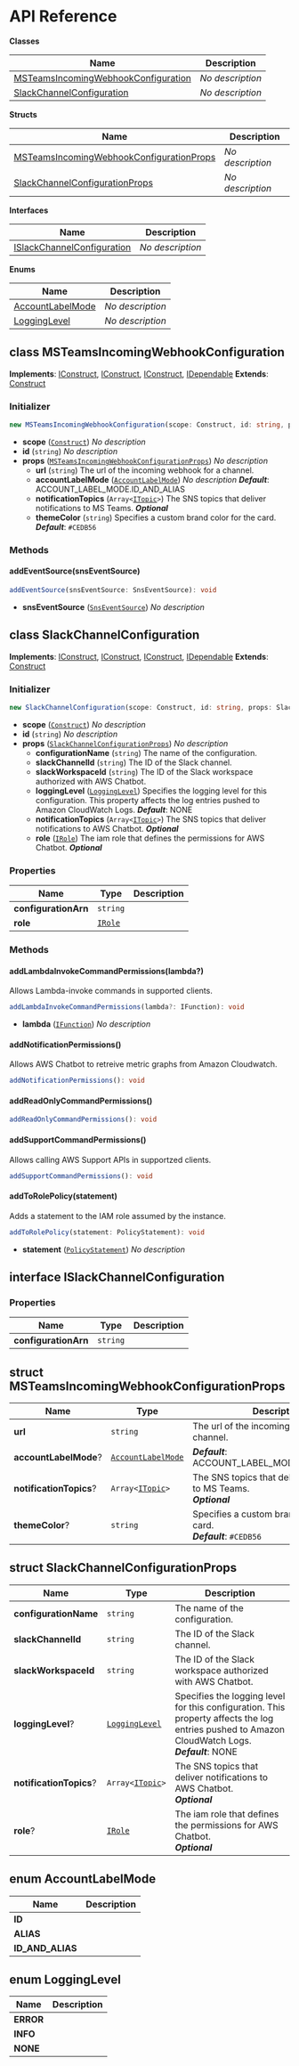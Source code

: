 # API Reference

**Classes**

Name|Description
----|-----------
[MSTeamsIncomingWebhookConfiguration](#cloudcomponents-cdk-chatops-msteamsincomingwebhookconfiguration)|*No description*
[SlackChannelConfiguration](#cloudcomponents-cdk-chatops-slackchannelconfiguration)|*No description*


**Structs**

Name|Description
----|-----------
[MSTeamsIncomingWebhookConfigurationProps](#cloudcomponents-cdk-chatops-msteamsincomingwebhookconfigurationprops)|*No description*
[SlackChannelConfigurationProps](#cloudcomponents-cdk-chatops-slackchannelconfigurationprops)|*No description*


**Interfaces**

Name|Description
----|-----------
[ISlackChannelConfiguration](#cloudcomponents-cdk-chatops-islackchannelconfiguration)|*No description*


**Enums**

Name|Description
----|-----------
[AccountLabelMode](#cloudcomponents-cdk-chatops-accountlabelmode)|*No description*
[LoggingLevel](#cloudcomponents-cdk-chatops-logginglevel)|*No description*



## class MSTeamsIncomingWebhookConfiguration  <a id="cloudcomponents-cdk-chatops-msteamsincomingwebhookconfiguration"></a>



__Implements__: [IConstruct](#constructs-iconstruct), [IConstruct](#aws-cdk-core-iconstruct), [IConstruct](#constructs-iconstruct), [IDependable](#aws-cdk-core-idependable)
__Extends__: [Construct](#aws-cdk-core-construct)

### Initializer




```ts
new MSTeamsIncomingWebhookConfiguration(scope: Construct, id: string, props: MSTeamsIncomingWebhookConfigurationProps)
```

* **scope** (<code>[Construct](#aws-cdk-core-construct)</code>)  *No description*
* **id** (<code>string</code>)  *No description*
* **props** (<code>[MSTeamsIncomingWebhookConfigurationProps](#cloudcomponents-cdk-chatops-msteamsincomingwebhookconfigurationprops)</code>)  *No description*
  * **url** (<code>string</code>)  The url of the incoming webhook for a channel. 
  * **accountLabelMode** (<code>[AccountLabelMode](#cloudcomponents-cdk-chatops-accountlabelmode)</code>)  *No description* __*Default*__: ACCOUNT_LABEL_MODE.ID_AND_ALIAS
  * **notificationTopics** (<code>Array<[ITopic](#aws-cdk-aws-sns-itopic)></code>)  The SNS topics that deliver notifications to MS Teams. __*Optional*__
  * **themeColor** (<code>string</code>)  Specifies a custom brand color for the card. __*Default*__: `#CEDB56`


### Methods


#### addEventSource(snsEventSource) <a id="cloudcomponents-cdk-chatops-msteamsincomingwebhookconfiguration-addeventsource"></a>



```ts
addEventSource(snsEventSource: SnsEventSource): void
```

* **snsEventSource** (<code>[SnsEventSource](#aws-cdk-aws-lambda-event-sources-snseventsource)</code>)  *No description*






## class SlackChannelConfiguration  <a id="cloudcomponents-cdk-chatops-slackchannelconfiguration"></a>



__Implements__: [IConstruct](#constructs-iconstruct), [IConstruct](#aws-cdk-core-iconstruct), [IConstruct](#constructs-iconstruct), [IDependable](#aws-cdk-core-idependable)
__Extends__: [Construct](#aws-cdk-core-construct)

### Initializer




```ts
new SlackChannelConfiguration(scope: Construct, id: string, props: SlackChannelConfigurationProps)
```

* **scope** (<code>[Construct](#aws-cdk-core-construct)</code>)  *No description*
* **id** (<code>string</code>)  *No description*
* **props** (<code>[SlackChannelConfigurationProps](#cloudcomponents-cdk-chatops-slackchannelconfigurationprops)</code>)  *No description*
  * **configurationName** (<code>string</code>)  The name of the configuration. 
  * **slackChannelId** (<code>string</code>)  The ID of the Slack channel. 
  * **slackWorkspaceId** (<code>string</code>)  The ID of the Slack workspace authorized with AWS Chatbot. 
  * **loggingLevel** (<code>[LoggingLevel](#cloudcomponents-cdk-chatops-logginglevel)</code>)  Specifies the logging level for this configuration. This property affects the log entries pushed to Amazon CloudWatch Logs. __*Default*__: NONE
  * **notificationTopics** (<code>Array<[ITopic](#aws-cdk-aws-sns-itopic)></code>)  The SNS topics that deliver notifications to AWS Chatbot. __*Optional*__
  * **role** (<code>[IRole](#aws-cdk-aws-iam-irole)</code>)  The iam role that defines the permissions for AWS Chatbot. __*Optional*__



### Properties


Name | Type | Description 
-----|------|-------------
**configurationArn** | <code>string</code> | <span></span>
**role** | <code>[IRole](#aws-cdk-aws-iam-irole)</code> | <span></span>

### Methods


#### addLambdaInvokeCommandPermissions(lambda?) <a id="cloudcomponents-cdk-chatops-slackchannelconfiguration-addlambdainvokecommandpermissions"></a>

Allows Lambda-invoke commands in supported clients.

```ts
addLambdaInvokeCommandPermissions(lambda?: IFunction): void
```

* **lambda** (<code>[IFunction](#aws-cdk-aws-lambda-ifunction)</code>)  *No description*




#### addNotificationPermissions() <a id="cloudcomponents-cdk-chatops-slackchannelconfiguration-addnotificationpermissions"></a>

Allows AWS Chatbot to retreive metric graphs from Amazon Cloudwatch.

```ts
addNotificationPermissions(): void
```





#### addReadOnlyCommandPermissions() <a id="cloudcomponents-cdk-chatops-slackchannelconfiguration-addreadonlycommandpermissions"></a>



```ts
addReadOnlyCommandPermissions(): void
```





#### addSupportCommandPermissions() <a id="cloudcomponents-cdk-chatops-slackchannelconfiguration-addsupportcommandpermissions"></a>

Allows calling AWS Support APIs in supportzed clients.

```ts
addSupportCommandPermissions(): void
```





#### addToRolePolicy(statement) <a id="cloudcomponents-cdk-chatops-slackchannelconfiguration-addtorolepolicy"></a>

Adds a statement to the IAM role assumed by the instance.

```ts
addToRolePolicy(statement: PolicyStatement): void
```

* **statement** (<code>[PolicyStatement](#aws-cdk-aws-iam-policystatement)</code>)  *No description*






## interface ISlackChannelConfiguration  <a id="cloudcomponents-cdk-chatops-islackchannelconfiguration"></a>




### Properties


Name | Type | Description 
-----|------|-------------
**configurationArn** | <code>string</code> | <span></span>



## struct MSTeamsIncomingWebhookConfigurationProps  <a id="cloudcomponents-cdk-chatops-msteamsincomingwebhookconfigurationprops"></a>






Name | Type | Description 
-----|------|-------------
**url** | <code>string</code> | The url of the incoming webhook for a channel.
**accountLabelMode**? | <code>[AccountLabelMode](#cloudcomponents-cdk-chatops-accountlabelmode)</code> | __*Default*__: ACCOUNT_LABEL_MODE.ID_AND_ALIAS
**notificationTopics**? | <code>Array<[ITopic](#aws-cdk-aws-sns-itopic)></code> | The SNS topics that deliver notifications to MS Teams.<br/>__*Optional*__
**themeColor**? | <code>string</code> | Specifies a custom brand color for the card.<br/>__*Default*__: `#CEDB56`



## struct SlackChannelConfigurationProps  <a id="cloudcomponents-cdk-chatops-slackchannelconfigurationprops"></a>






Name | Type | Description 
-----|------|-------------
**configurationName** | <code>string</code> | The name of the configuration.
**slackChannelId** | <code>string</code> | The ID of the Slack channel.
**slackWorkspaceId** | <code>string</code> | The ID of the Slack workspace authorized with AWS Chatbot.
**loggingLevel**? | <code>[LoggingLevel](#cloudcomponents-cdk-chatops-logginglevel)</code> | Specifies the logging level for this configuration. This property affects the log entries pushed to Amazon CloudWatch Logs.<br/>__*Default*__: NONE
**notificationTopics**? | <code>Array<[ITopic](#aws-cdk-aws-sns-itopic)></code> | The SNS topics that deliver notifications to AWS Chatbot.<br/>__*Optional*__
**role**? | <code>[IRole](#aws-cdk-aws-iam-irole)</code> | The iam role that defines the permissions for AWS Chatbot.<br/>__*Optional*__



## enum AccountLabelMode  <a id="cloudcomponents-cdk-chatops-accountlabelmode"></a>



Name | Description
-----|-----
**ID** |
**ALIAS** |
**ID_AND_ALIAS** |


## enum LoggingLevel  <a id="cloudcomponents-cdk-chatops-logginglevel"></a>



Name | Description
-----|-----
**ERROR** |
**INFO** |
**NONE** |


